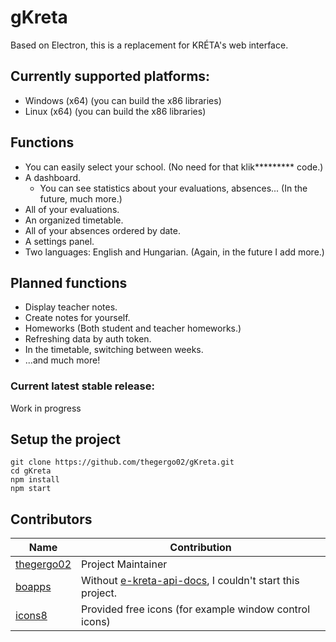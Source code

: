 # gKreta
Based on Electron, this is a replacement for KRÉTA's web interface.

## Currently supported platforms:
* Windows (x64) (you can build the x86 libraries)
* Linux (x64) (you can build the x86 libraries)

## Functions
* You can easily select your school. (No need for that klik********* code.)
* A dashboard.
  * You can see statistics about your evaluations, absences... (In the future, much more.)
* All of your evaluations. 
* An organized timetable.
* All of your absences ordered by date.
* A settings panel.
* Two languages: English and Hungarian. (Again, in the future I add more.)

## Planned functions
* Display teacher notes.
* Create notes for yourself.
* Homeworks (Both student and teacher homeworks.)
* Refreshing data by auth token.
* In the timetable, switching between weeks.
* ...and much more!

### Current latest stable release:
Work in progress

## Setup the project
```
git clone https://github.com/thegergo02/gKreta.git
cd gKreta
npm install
npm start
```

## Contributors
| Name | Contribution |
| ------------- | ------------- |
| [thegergo02](https://github.com/thegergo02) | Project Maintainer |
| [boapps](https://github.com/boapps) | Without [e-kreta-api-docs](https://github.com/boapps/e-kreta-api-docs), I couldn't start this project. |
| [icons8](https://icons8.com) | Provided free icons (for example window control icons) |
